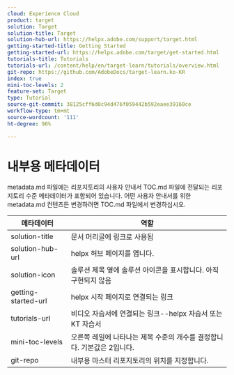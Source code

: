 ```yaml
---
cloud: Experience Cloud
product: target
solution: Target
solution-title: Target
solution-hub-url: https://helpx.adobe.com/support/target.html
getting-started-title: Getting Started
getting-started-url: https://helpx.adobe.com/target/get-started.html
tutorials-title: Tutorials
tutorials-url: /content/help/en/target-learn/tutorials/overview.html
git-repo: https://github.com/AdobeDocs/target-learn.ko-KR
index: true
mini-toc-levels: 2
feature-set: Target
type: Tutorial
source-git-commit: 38125cff6d0c94d476f059442b592eaee39160ce
workflow-type: tm+mt
source-wordcount: '111'
ht-degree: 96%

---
```



# 내부용 메타데이터

metadata.md 파일에는 리포지토리의 사용자 안내서 TOC.md 파일에 전달되는 리포지토리 수준 메타데이터가 포함되어 있습니다. 어떤 사용자 안내서를 위한 metadata.md 컨텐츠든 변경하려면 TOC.md 파일에서 변경하십시오.

| 메타데이터 | 역할 |
|--- |--- |
| solution-title | 문서 머리글에 링크로 사용됨 |
| solution-hub-url | helpx 허브 페이지를 엽니다. |
| solution-icon | 솔루션 제목 옆에 솔루션 아이콘을 표시합니다. 아직 구현되지 않음 |
| getting-started-url | helpx 시작 페이지로 연결되는 링크 |
| tutorials-url | 비디오 자습서에 연결되는 링크--helpx 자습서 또는 KT 자습서 |
| mini-toc-levels | 오른쪽 레일에 나타나는 제목 수준의 개수를 결정합니다. 기본값은 2입니다. |
| git-repo | 내부용 마스터 리포지토리의 위치를 지정합니다. |
